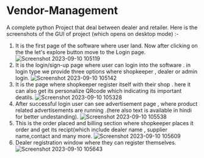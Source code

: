 # Vendor-Management
A complete python Project that deal between dealer and retailer. 
Here is the screenshots of the GUI  of project (which opens on desktop mode) :-
1) It is the first page of the software where user land. Now after clicking on the the let's explore button move to the Login page.
![Screenshot 2023-09-10 105119](https://github.com/SMPY2002/Vendor-Management/assets/118500436/67e10d8b-63f4-403c-86db-6b8f0cd56da5)
2) It is the login/sign-up page where user can login into the software . in login type we provide three options where shopkeeper , dealer or admin login.
![Screenshot 2023-09-10 105142](https://github.com/SMPY2002/Vendor-Management/assets/118500436/15688d84-a7ce-4234-b2a6-5da02c209206)
3) It is the page where shopkeeper register itself with their shop . here it can also get its personalize QRcode which indicating its important deatils.
![Screenshot 2023-09-10 105328](https://github.com/SMPY2002/Vendor-Management/assets/118500436/3fc66051-2f8e-482f-bb8b-bd0f4ab6e007)
4) After successful login user can see advertisement page , where product related advertisements are running .(here also text is available in hindi for better undestanding).
![Screenshot 2023-09-10 105538](https://github.com/SMPY2002/Vendor-Management/assets/118500436/885a8333-dd79-45f1-b13d-20830411a258)
5) This is the order placed and billing section where shopkeeper places it order and get its recipt(which include dealer name , supplier name,contact and many more.
![Screenshot 2023-09-10 105609](https://github.com/SMPY2002/Vendor-Management/assets/118500436/df815a89-3dad-4536-bcfc-99a22bcefd49)
6) Dealer registration window where they can register themselves.
![Screenshot 2023-09-10 105643](https://github.com/SMPY2002/Vendor-Management/assets/118500436/ee0afe8a-7190-40c8-98ac-741bb163df3f)

